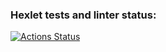 ### Hexlet tests and linter status:
[![Actions Status](https://github.com/Mark-Korjik/python-project-lvl1/workflows/hexlet-check/badge.svg)](https://github.com/Mark-Korjik/python-project-lvl1/actions)